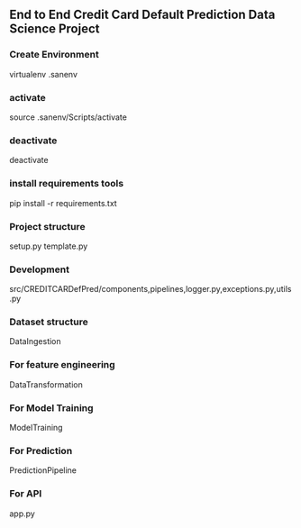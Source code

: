 ## End to End Credit Card Default Prediction Data Science Project

### Create Environment
virtualenv .sanenv
### activate
source .sanenv/Scripts/activate
### deactivate
deactivate

### install requirements tools
pip install -r requirements.txt

### Project structure
setup.py
template.py

### Development
src/CREDITCARDefPred/components,pipelines,logger.py,exceptions.py,utils.py

### Dataset structure
DataIngestion
 
### For feature engineering
DataTransformation

### For Model Training
ModelTraining

### For Prediction
PredictionPipeline

### For API
app.py
